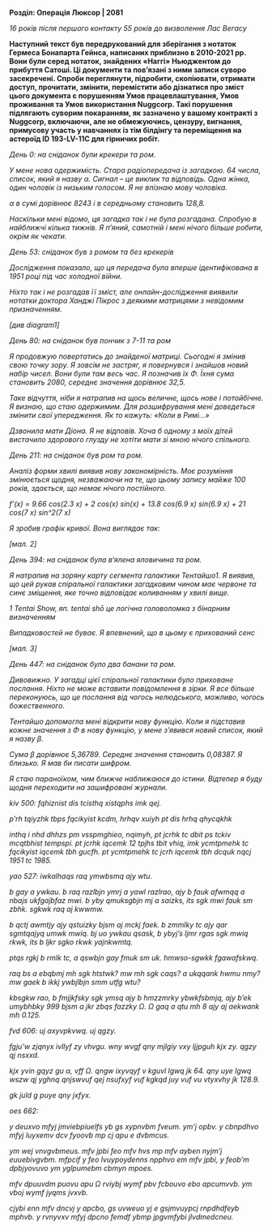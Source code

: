 ---
---

**Розділ: Операція Люксор | 2081**

_16 років після першого контакту_
_55 років до визволення Лас Вегасу_ 

**Наступний текст був передрукований для зберігання з нотаток Гермеса Бонапарта Гейнса, написаних приблизно в 2010-2021 рр. Вони були серед нотаток, знайдених «Наггі» Ньюджентом до прибуття Сатоші. Ці документи та пов’язані з ними записи суворо засекречені. Спроби переглянути, підробити, скопіювати, отримати доступ, прочитати, змінити, перемістити або дізнатися про зміст цього документа є порушенням Умов працевлаштування, Умов проживання та Умов використання Nuggcorp. Такі порушення підлягають суворим покаранням, як зазначено у вашому контракті з Nuggcorp, включаючи, але не обмежуючись, цензуру, вигнання, примусову участь у навчаннях із тім білдінгу та переміщення на астероїд ID 193-LV-11C для гірничих робіт.**

_День 0: на сніданок були крекери та ром._

_У мене нова одержимість. Стара радіопередача із загадкою. 64 числа, список, який я назву α. Сигнал – це виклик та відповідь. Одна жінка, один чоловік із низьким голосом. Я не впізнаю мову чоловіка._

_α в сумі дорівнює 8243 і в середньому становить 128,8._

_Наскільки мені відомо, ця загадка так і не була розгадана. Спробую в найближчі кілька тижнів. Я п’яний, самотній і мені нічого більше робити, окрім як чекати._

_День 53: сніданок був з ромом та без крекерів_

_Дослідження показало, що ця передача була вперше ідентифікована в 1951 році під час холодної війни._

_Ніхто так і не розгадав її зміст, але онлайн-дослідження виявили нотатки доктора Ханджі Пікрос з деякими матрицями з невідомим призначенням._

_[див diagram1]_

_День 80: на сніданок був пончик з 7-11 та ром_

_Я продовжую повертатись до знайденої матриці. Сьогодні я змінив свою точку зору. Я зовсім не застряг, я повернувся і знайшов новий набір чисел. Вони були там весь час. Я позначив їх Φ. Їхня сума становить 2080, середнє значення дорівнює 32,5._

_Таке відчуття, ніби я натрапив на щось величне, щось нове і потойбічне. Я визнаю, що стаю одержимим. Для розшифрування мені доведеться змінити свої упередження. Як то кажуть: «Коли в Римі...»_

_Дзвонила мати Діона. Я не відповів. Хоча б одному з моїх дітей вистачило здорового глузду не хотіти мати зі мною нічого спільного._

_День 211: на сніданок був ром та ром._

_Аналіз форми хвилі виявив нову закономірність. Моє розуміння змінюється щодня, незважаючи на те, що цьому запису майже 100 років, здається, що немає нічого постійного._

_f’(x) = 9.66 cos(2.3 x) + 2 cos(x) sin(x) + 13.8 cos(6.9 x) sin(6.9 x) + 21 cos(7 x) sin^2(7 x)_

_Я зробив графік кривої. Вона виглядає так:_

_[мал. 2]_

_День 394: на сніданок була в‘ялена яловичина та ром._

_Я натрапив на зоряну карту сегмента галактики Тентайшо1. Я виявив, що цей рукав спіральної галактики загадковим чином має червоне та синє зміщення, яке точно відповідає коливанням у хвилі вище._

_1 Tentai Show, яп. _tentai shō_ це логічна головоломка з бінарним визначенням_

_Випадковостей не буває. Я впевнений, що в цьому є прихований сенс_

_[мал. 3]_

_День 447: на сніданок було два банани та ром._

_Дивовижно. У загадці цієї спіральної галактики було приховане послання. Ніхто не може вставити повідомлення в зірки. Я все більше переконуюсь, що це послання від чогось нелюдського, можливо, чогось божественного._

_Тентайшо допомогла мені відкрити нову функцію. Коли я підставив кожне значення з Φ в нову функцію, у мене з’явився новий список, який я назву β._

_Сума β дорівнює 5,36789. Середнє значення становить 0,08387. Я близько. Я мав би писати шифром._

_Я стаю параноїком, чим ближче наближаюся до істини. Відтепер я буду щодня переходити на зашифровані журнали._

_kiv 500: fqhiznist dis tcisthq xistqphs imk qej._

_p’rh tqiyzhk tbps fqcikyist kcdm, hrhqv xuiyh pt dis hrhq qhycqkhk_

_inthq i nhd dhhzs pm vsspmghieo, nqimyh, pt jcrhk tc dbit ps tckiv mcqtbhist tempspi. pt jcrhk iqcemk 12 tpjhs tbit vhiq, imk ycmtpmehk tc fqcikyist iqcemk tbh gucfh. pt ycmtpmehk tc jcrh iqcemk tbh dcquk nqcj 1951 tc 1985._

_yao 527: iwkalhaqs raq ymwbsmq ajy wtu._

_b gay a ywkau. b raq razlbjn ymrj a yawl razlrao, ajy b fauk afwmqq a nbajs ukfgajbfaz mwi. b yby qmuksgbjn mj a saizks, its sgk mwi fauk sm zbhk. sgkwk raq aj kwwmw._

_b qctj awmtjy ajy qstuizky bjsm aj mckj faek. b zmmlky tc ajy qar sgmtqajyq umwk mwiq. bj uo ywkau qsask, b ybyj’s ljmr rgas sgk mwiq rkwk, its b ljkr sgko rkwk yajnkwmtq._

_ptqs rgkj b rmlk tc, a qswbjn gay fmuk sm uk. hmwso-sgwkk fgawafskwq._

_raq bs a ebqbmj mh sgk htstwk? mw mh sgk caqs? a ukqqank hwmu nmy? mw gaek b ikkj ywbjlbjn smm utfg wtu?_ 

_kbsgkw rao, b fmjjkfsky sgk ymsq ajy b hmzzmrky ybwkfsbmjq, ajy b’ek umybhbky 999 bjsm a jkr zbqs fazzky Ω. Ω gaq a qtu mh 8 ajy aj aekwank mh 0.125._ 

_fvd 606: uj axyvpkvwq. uj qgzy._ 

_fgju’w zjqnyx ivllyf zy vhvgu. wny wvgf qny mjlgiy vxy ljjpguh kjx zy. qgzy qj nsxxd._

_kjx yvin gqyz gu α, vff Ω. qngw ixyvqyf v kguvl lgwq jk 64. qny uye lgwq wszw qj yghnq qnjswvuf qej nsufxyf vuf kgkqd juy vuf vu vtyxvhy jk 128.9._

_gk juld g puye qny jxfyx._ 

_oes 662:_ 

_y deuxvo mfyj jmviebpiuelfs yb gs xypnvbm fveum. ym’j opbv. y cbnpdhvo mfyj luyxemv dcv fyoovb mp cj apu e dvbmcus._ 

_ym wej vnvgvbmeus. mfv jpbi feo mfv hvs mp mfv ayben nyjm’j euuebivgvbm. mfpcif y feo lvuypoydenns npphvo em mfv jpbi, y feob’m dpbjyovuvo ym yglpumebm cbmyn mpoes._

_mfv dpuuvdm puovu apu Ω rviybj wymf pbv fcbouvo ebo apcumvvb. ym vboj wymf jyqms jvxvb._

_cjybi enn mfv dncvj y apcbo, gs uvweuo yj e gsjmvuypcj rnpdhdfeyb mphvb. y rvnyvxv mfyj dpcno femdf ybmp jpgvmfybi jlvdmedcneu._
